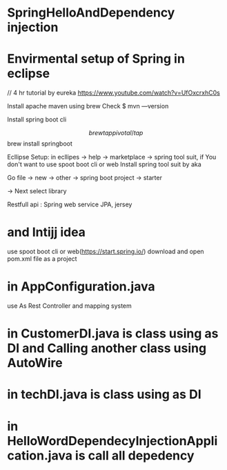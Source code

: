 # SpringHelloAndDependency injection



# Envirmental setup of Spring in eclipse 
// 4 hr tutorial by eureka
https://www.youtube.com/watch?v=UfOxcrxhC0s

Install apache maven using brew
Check $ mvn —version

Install spring boot cli

$$ brew tap pivotal/tap
$$ brew install springboot

Ecllipse Setup: in ecllipes -> help -> marketplace -> spring tool suit, if You don't want to use spoot boot cli or web
Install spring tool suit by aka

Go file -> new -> other -> spring boot project -> starter

-> Next select library

Restfull api :
Spring web service
JPA,
jersey


# and Intijj idea
use spoot boot cli 
or web(https://start.spring.io/) download and open pom.xml file as a project
 
# in AppConfiguration.java

use As Rest Controller and mapping system

# in CustomerDI.java is class using as DI and Calling another class using AutoWire

# in techDI.java is class using as DI

# in HelloWordDependecyInjectionApplication.java is call all depedency
